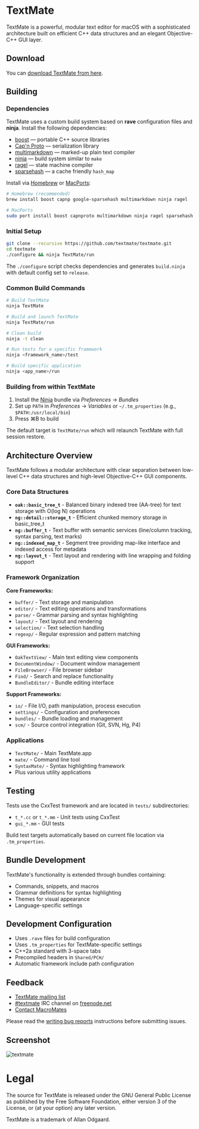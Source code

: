 # TextMate

TextMate is a powerful, modular text editor for macOS with a sophisticated architecture built on efficient C++ data structures and an elegant Objective-C++ GUI layer.

## Download

You can [download TextMate from here](https://macromates.com/download).

## Building

### Dependencies

TextMate uses a custom build system based on **rave** configuration files and **ninja**. Install the following dependencies:

 * [boost][]            — portable C++ source libraries
 * [Cap'n Proto][capnp] — serialization library
 * [multimarkdown][]    — marked-up plain text compiler
 * [ninja][]            — build system similar to `make`
 * [ragel][]            — state machine compiler
 * [sparsehash][]       — a cache friendly `hash_map`

Install via [Homebrew][] or [MacPorts][]:

```bash
# Homebrew (recommended)
brew install boost capnp google-sparsehash multimarkdown ninja ragel

# MacPorts
sudo port install boost capnproto multimarkdown ninja ragel sparsehash
```

### Initial Setup

```bash
git clone --recursive https://github.com/textmate/textmate.git
cd textmate
./configure && ninja TextMate/run
```

The `./configure` script checks dependencies and generates `build.ninja` with default config set to `release`.

### Common Build Commands

```bash
# Build TextMate
ninja TextMate

# Build and launch TextMate
ninja TextMate/run

# Clean build
ninja -t clean

# Run tests for a specific framework
ninja <framework_name>/test

# Build specific application
ninja <app_name>/run
```

### Building from within TextMate

1. Install the [Ninja][NinjaBundle] bundle via _Preferences_ → _Bundles_
2. Set up `PATH` in _Preferences_ → _Variables_ or `~/.tm_properties` (e.g., `$PATH:/usr/local/bin`)
3. Press ⌘B to build

The default target is `TextMate/run` which will relaunch TextMate with full session restore.

## Architecture Overview

TextMate follows a modular architecture with clear separation between low-level C++ data structures and high-level Objective-C++ GUI components.

### Core Data Structures

- **`oak::basic_tree_t`** - Balanced binary indexed tree (AA-tree) for text storage with O(log N) operations
- **`ng::detail::storage_t`** - Efficient chunked memory storage in basic_tree_t
- **`ng::buffer_t`** - Text buffer with semantic services (line/column tracking, syntax parsing, text marks)
- **`ng::indexed_map_t`** - Segment tree providing map-like interface and indexed access for metadata
- **`ng::layout_t`** - Text layout and rendering with line wrapping and folding support

### Framework Organization

**Core Frameworks:**
- `buffer/` - Text storage and manipulation
- `editor/` - Text editing operations and transformations  
- `parse/` - Grammar parsing and syntax highlighting
- `layout/` - Text layout and rendering
- `selection/` - Text selection handling
- `regexp/` - Regular expression and pattern matching

**GUI Frameworks:**
- `OakTextView/` - Main text editing view components
- `DocumentWindow/` - Document window management
- `FileBrowser/` - File browser sidebar
- `Find/` - Search and replace functionality
- `BundleEditor/` - Bundle editing interface

**Support Frameworks:**
- `io/` - File I/O, path manipulation, process execution
- `settings/` - Configuration and preferences
- `bundles/` - Bundle loading and management
- `scm/` - Source control integration (Git, SVN, Hg, P4)

### Applications

- `TextMate/` - Main TextMate.app
- `mate/` - Command line tool
- `SyntaxMate/` - Syntax highlighting framework
- Plus various utility applications

## Testing

Tests use the CxxTest framework and are located in `tests/` subdirectories:

- `t_*.cc` or `t_*.mm` - Unit tests using CxxTest
- `gui_*.mm` - GUI tests

Build test targets automatically based on current file location via `.tm_properties`.

## Bundle Development

TextMate's functionality is extended through bundles containing:
- Commands, snippets, and macros
- Grammar definitions for syntax highlighting
- Themes for visual appearance
- Language-specific settings

## Development Configuration

- Uses `.rave` files for build configuration
- Uses `.tm_properties` for TextMate-specific settings
- C++2a standard with 3-space tabs
- Precompiled headers in `Shared/PCH/`
- Automatic framework include path configuration

## Feedback

- [TextMate mailing list](https://lists.macromates.com/listinfo/textmate)
- [#textmate][] IRC channel on [freenode.net][]
- [Contact MacroMates](https://macromates.com/support)

Please read the [writing bug reports](https://github.com/textmate/textmate/wiki/writing-bug-reports) instructions before submitting issues.

## Screenshot

![textmate](https://raw.github.com/textmate/textmate/gh-pages/images/screenshot.png)

# Legal

The source for TextMate is released under the GNU General Public License as published by the Free Software Foundation, either version 3 of the License, or (at your option) any later version.

TextMate is a trademark of Allan Odgaard.

[boost]:         http://www.boost.org/
[ninja]:         https://ninja-build.org/
[multimarkdown]: http://fletcherpenney.net/multimarkdown/
[ragel]:         http://www.complang.org/ragel/
[capnp]:         https://github.com/capnproto/capnproto.git
[MacPorts]:      http://www.macports.org/
[Homebrew]:      http://brew.sh/
[NinjaBundle]:   https://github.com/textmate/ninja.tmbundle
[sparsehash]:    https://code.google.com/p/sparsehash/
[#textmate]:     irc://irc.freenode.net/#textmate
[freenode.net]:  http://freenode.net/
